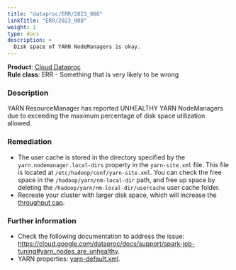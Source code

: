 ```yaml
---
title: "dataproc/ERR/2023_008"
linkTitle: "ERR/2023_008"
weight: 1
type: docs
description: >
  Disk space of YARN NodeManagers is okay.
---
```


**Product**: [Cloud Dataproc](https://cloud.google.com/dataproc)\
**Rule class**: ERR - Something that is very likely to be wrong

### Description

YARN ResourceManager has reported UNHEALTHY YARN NodeManagers due to exceeding the maximum percentage of disk space utilization allowed.

### Remediation
- The user cache is stored in the directory specified by the `yarn.nodemanager.local-dirs` property in the `yarn-site.xml` file. This file is located at `/etc/hadoop/conf/yarn-site.xml`. You can check the free space in the `/hadoop/yarn/nm-local-dir` path, and free up space by deleting the `/hadoop/yarn/nm-local-dir/usercache` user cache folder.
- Recreate your cluster with larger disk space, which will increase the [throughput cap](https://cloud.google.com/dataproc/docs/support/spark-job-tuning#optimize_disk_size).

### Further information
- Check the following documentation to address the issue:
https://cloud.google.com/dataproc/docs/support/spark-job-tuning#yarn_nodes_are_unhealthy.
- YARN properties: [yarn-default.xml](https://hadoop.apache.org/docs/current/hadoop-yarn/hadoop-yarn-common/yarn-default.xml).
